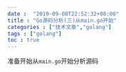 ```yaml
---
date :  "2019-09-08T22:52:32+08:00" 
title : "Go源码分析(三)从main.go开始" 
categories : ["技术文章","golang"] 
tags : ["golang"] 
toc : true
---
```


准备开始从`main.go`开始分析源码